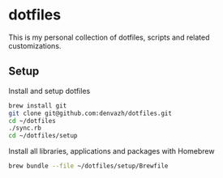# dotfiles

This is my personal collection of dotfiles, scripts and related customizations.

## Setup

Install and setup dotfiles

```bash
brew install git
git clone git@github.com:denvazh/dotfiles.git
cd ~/dotfiles
./sync.rb
cd ~/dotfiles/setup
```

Install all libraries, applications and packages with Homebrew

```bash
brew bundle --file ~/dotfiles/setup/Brewfile
```
